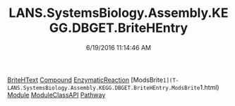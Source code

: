 ﻿---
title: LANS.SystemsBiology.Assembly.KEGG.DBGET.BriteHEntry
date: 6/19/2016 11:14:46 AM
---

[BriteHText](T-LANS.SystemsBiology.Assembly.KEGG.DBGET.BriteHEntry.BriteHText.html)
[Compound](T-LANS.SystemsBiology.Assembly.KEGG.DBGET.BriteHEntry.Compound.html)
[EnzymaticReaction](T-LANS.SystemsBiology.Assembly.KEGG.DBGET.BriteHEntry.EnzymaticReaction.html)
[ModsBrite`1](T-LANS.SystemsBiology.Assembly.KEGG.DBGET.BriteHEntry.ModsBrite`1.html)
[Module](T-LANS.SystemsBiology.Assembly.KEGG.DBGET.BriteHEntry.Module.html)
[ModuleClassAPI](T-LANS.SystemsBiology.Assembly.KEGG.DBGET.BriteHEntry.ModuleClassAPI.html)
[Pathway](T-LANS.SystemsBiology.Assembly.KEGG.DBGET.BriteHEntry.Pathway.html)
